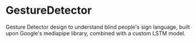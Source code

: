 # GestureDetector
Gesture Detector design to understand blind people's sign language, built upon Google's mediapipe library, combined with a custom LSTM model.
